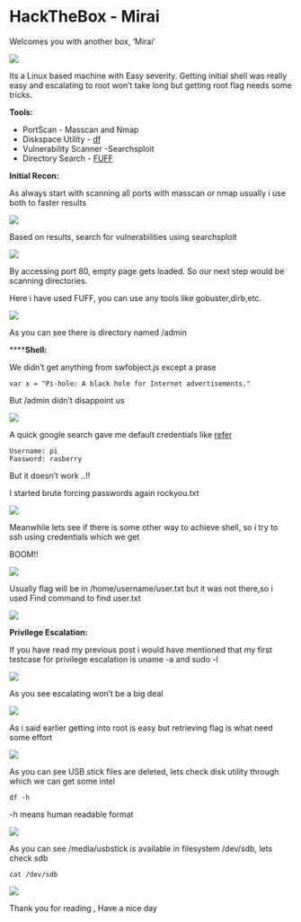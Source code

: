 # HackTheBox - Mirai
Welcomes you with another box, ‘Mirai’


![](https://paper-attachments.dropbox.com/s_09823AB2D868F212637B54E71520EDBB2DD0EC7D446C0E27B27DD067C3AB5B01_1593697198313_Screenshot+2020-07-02+at+7.09.48+PM.png)


Its a Linux based machine with Easy severity. Getting initial shell was really easy and escalating to root won’t take long but getting root flag needs some tricks.

**Tools:**


- PortScan - Masscan and Nmap
- Diskspace Utility - [df](https://www.tecmint.com/how-to-check-disk-space-in-linux/)
- Vulnerability Scanner -Searchsploit
- Directory Search - [FUFF](https://github.com/ffuf/ffuf)

**Initial Recon:**

As always start with scanning all ports with masscan or nmap usually i use both to faster results


![](https://paper-attachments.dropbox.com/s_09823AB2D868F212637B54E71520EDBB2DD0EC7D446C0E27B27DD067C3AB5B01_1593697550461_Screenshot+2020-07-02+at+7.15.42+PM.png)


Based on results, search for vulnerabilities using searchsploit


![](https://paper-attachments.dropbox.com/s_09823AB2D868F212637B54E71520EDBB2DD0EC7D446C0E27B27DD067C3AB5B01_1593697636029_Screenshot+2020-07-02+at+7.16.10+PM.png)


 
By accessing port 80, empty page gets loaded. So our next step would be scanning directories. 

Here i have used FUFF, you can use any tools like gobuster,dirb,etc.


![](https://paper-attachments.dropbox.com/s_09823AB2D868F212637B54E71520EDBB2DD0EC7D446C0E27B27DD067C3AB5B01_1593697728925_Screenshot+2020-07-02+at+4.00.29+PM.png)


As you can see there is directory named /admin

******Shell:**

We didn’t get anything from swfobject.js except a prase


    var x = "Pi-hole: A black hole for Internet advertisements."

But /admin didn’t disappoint us 


![](https://paper-attachments.dropbox.com/s_09823AB2D868F212637B54E71520EDBB2DD0EC7D446C0E27B27DD067C3AB5B01_1593697910760_Screenshot+2020-07-02+at+7.21.31+PM.png)


A quick google search gave me default credentials like [refer](https://blog.cryptoaustralia.org.au/instructions-for-setting-up-pi-hole/)


    Username: pi
    Password: rasberry

But it doesn’t work ..!!

I started brute forcing passwords again rockyou.txt 


![](https://paper-attachments.dropbox.com/s_09823AB2D868F212637B54E71520EDBB2DD0EC7D446C0E27B27DD067C3AB5B01_1593698171512_Screenshot+2020-07-02+at+7.25.50+PM.png)


Meanwhile lets see if there is some other way to achieve shell, so i try to ssh using credentials which we get 

BOOM!!


![](https://paper-attachments.dropbox.com/s_09823AB2D868F212637B54E71520EDBB2DD0EC7D446C0E27B27DD067C3AB5B01_1593698254325_Screenshot+2020-07-02+at+4.05.57+PM.png)


Usually flag will be in /home/username/user.txt but it was not there,so i used Find command to find user.txt


![](https://paper-attachments.dropbox.com/s_09823AB2D868F212637B54E71520EDBB2DD0EC7D446C0E27B27DD067C3AB5B01_1593698466359_Screenshot+2020-07-02+at+7.30.56+PM.png)


**Privilege Escalation:**

If you have read my previous post i would have mentioned that  my first testcase for privilege escalation is uname -a and sudo -l 


![](https://paper-attachments.dropbox.com/s_09823AB2D868F212637B54E71520EDBB2DD0EC7D446C0E27B27DD067C3AB5B01_1593698616790_Screenshot+2020-07-02+at+7.33.24+PM.png)


As you see escalating won’t be a big deal


![](https://paper-attachments.dropbox.com/s_09823AB2D868F212637B54E71520EDBB2DD0EC7D446C0E27B27DD067C3AB5B01_1593698660014_Screenshot+2020-07-02+at+7.34.07+PM.png)


As i said earlier getting into root is easy but retrieving flag is what need some effort


![](https://paper-attachments.dropbox.com/s_09823AB2D868F212637B54E71520EDBB2DD0EC7D446C0E27B27DD067C3AB5B01_1593698381663_Screenshot+2020-07-02+at+5.14.44+PM.png)



As you can see USB stick files are deleted, lets check disk utility through which we can get some intel


    df -h

-h means human readable format


![](https://paper-attachments.dropbox.com/s_09823AB2D868F212637B54E71520EDBB2DD0EC7D446C0E27B27DD067C3AB5B01_1593698902533_Screenshot+2020-07-02+at+7.38.14+PM.png)


As you can see /media/usbstick is available in filesystem /dev/sdb, lets check sdb


    cat /dev/sdb


![](https://paper-attachments.dropbox.com/s_09823AB2D868F212637B54E71520EDBB2DD0EC7D446C0E27B27DD067C3AB5B01_1593699074849_Screenshot+2020-07-02+at+7.40.59+PM.png)


Thank you for reading , Have a nice day

